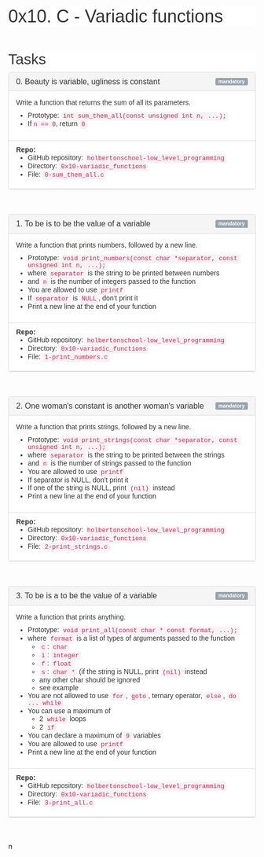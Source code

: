 <h1 class="gap" style="box-sizing: border-box; font-size: 36px; margin-top: 50px !important; margin-right: 0px; margin-bottom: 10px; margin-left: 0px; font-family: aktiv-grotesk, sans-serif; font-weight: 500; line-height: 1.1; color: rgb(51, 51, 51); font-style: normal; font-variant-ligatures: normal; font-variant-caps: normal; letter-spacing: normal; orphans: 2; text-align: start; text-indent: 0px; text-transform: none; white-space: normal; widows: 2; word-spacing: 0px; -webkit-text-stroke-width: 0px; background-color: rgb(255, 255, 255); text-decoration-thickness: initial; text-decoration-style: initial; text-decoration-color: initial;">0x10. C - Variadic functions</h1>
<h2 class="gap" style="box-sizing: border-box; font-family: aktiv-grotesk, sans-serif; font-weight: 500; line-height: 1.1; color: rgb(51, 51, 51); margin-top: 50px !important; margin-bottom: 10px; font-size: 30px; font-style: normal; font-variant-ligatures: normal; font-variant-caps: normal; letter-spacing: normal; orphans: 2; text-align: start; text-indent: 0px; text-transform: none; white-space: normal; widows: 2; word-spacing: 0px; -webkit-text-stroke-width: 0px; background-color: rgb(255, 255, 255); text-decoration-thickness: initial; text-decoration-style: initial; text-decoration-color: initial;">Tasks</h2>
<div data-position="1" data-role="task963" style="box-sizing: border-box; color: rgb(51, 51, 51); font-family: aktiv-grotesk, sans-serif; font-size: 14px; font-style: normal; font-variant-ligatures: normal; font-variant-caps: normal; font-weight: 400; letter-spacing: normal; orphans: 2; text-align: start; text-indent: 0px; text-transform: none; white-space: normal; widows: 2; word-spacing: 0px; -webkit-text-stroke-width: 0px; background-color: rgb(255, 255, 255); text-decoration-thickness: initial; text-decoration-style: initial; text-decoration-color: initial;">
    <div class="panel panel-default task-card " style="box-sizing: border-box; margin-bottom: 50px; background-color: rgb(255, 255, 255); border: 1px solid rgb(221, 221, 221); border-radius: 4px; box-shadow: rgba(0, 0, 0, 0.05) 0px 1px 1px; overflow: hidden;">
        <div class="panel-heading panel-heading-actions" style="box-sizing: border-box; padding: 10px 15px; border-bottom: 1px solid rgb(221, 221, 221); border-top-left-radius: 3px; border-top-right-radius: 3px; color: rgb(51, 51, 51); background-color: rgb(245, 245, 245); border-top-color: rgb(221, 221, 221); border-right-color: rgb(221, 221, 221); border-left-color: rgb(221, 221, 221); align-items: center; display: flex; justify-content: space-between;">
            <h3 class="panel-title" style="box-sizing: border-box; font-family: inherit; font-weight: 500; line-height: 1.1; color: rgb(51, 51, 51); margin-top: 0px; margin-bottom: 0px; font-size: 16px;">0. Beauty is variable, ugliness is constant</h3>
            <div style="box-sizing: border-box; display: flex;"><span class="label label-info" style="box-sizing: border-box; display: inline; padding: 0.2em 0.6em 0.3em; font-size: 10.5px; font-weight: 700; line-height: 1; color: rgb(255, 255, 255); text-align: center; white-space: nowrap; vertical-align: baseline; border-radius: 0.25em; background-color: rgb(152, 163, 174);">mandatory</span></div>
        </div>
        <div class="panel-body" style="box-sizing: border-box; padding: 15px;">
            <p style="box-sizing: border-box; margin: 0px 0px 10px;">Write a function that returns the sum of all its parameters.</p>
            <ul style="box-sizing: border-box; margin-top: 0px; margin-bottom: 10px;">
                <li style="box-sizing: border-box;">Prototype: <code style='box-sizing: border-box; font-family: Menlo, Monaco, Consolas, "Courier New", monospace; font-size: 12.6px; padding: 2px 4px; color: rgb(199, 37, 78); background-color: rgb(249, 242, 244); border-radius: 4px;'>int sum_them_all(const unsigned int n, ...);</code></li>
                <li style="box-sizing: border-box;">If <code style='box-sizing: border-box; font-family: Menlo, Monaco, Consolas, "Courier New", monospace; font-size: 12.6px; paddig: 2px 4px; color: rgb(199, 37, 78); background-color: rgb(249, 242, 244); border-radius: 4px;'>n == 0</code>, return <code style='box-sizing: border-box; font-family: Menlo, Monaco, Consolas, "Courier New", monospace; font-size: 12.6px; padding: 2px 4px; color: rgb(199, 37, 78); background-color: rgb(249, 242, 244); border-radius: 4px;'>0</code></li>
            </ul>
        </div>
        <div class="list-group" style="box-sizing: border-box; padding-left: 0px; margin-bottom: 0px;">
            <div class="list-group-item" style="box-sizing: border-box; position: relative; display: block; padding: 10px 15px; margin-bottom: 0px; background-color: rgb(255, 255, 255); border-width: 1px 0px; border-style: solid; border-color: rgb(221, 221, 221); border-image: initial; border-radius: 0px;">
                <p style="box-sizing: border-box; margin: 0px;"><strong style="box-sizing: border-box; font-weight: bold;">Repo:</strong></p>
                <ul style="box-sizing: border-box; margin-top: 0px; margin-bottom: 10px;">
                    <li style="box-sizing: border-box;">GitHub repository: <code style='box-sizing: border-box; font-family: Menlo, Monaco, Consolas, "Courier New", monospace; font-size: 12.6px; padding: 2px 4px; color: rgb(199, 37, 78); background-color: rgb(249, 242, 244); border-radius: 4px;'>holbertonschool-low_level_programming</code></li>
                    <li style="box-sizing: border-box;">Directory: <code style='box-sizing: border-box; font-family: Menlo, Monaco, Consolas, "Courier New", monospace; font-size: 12.6px; padding: 2px 4px; color: rgb(199, 37, 78); background-color: rgb(249, 242, 244); border-radius: 4px;'>0x10-variadic_functions</code></li>
                    <li style="box-sizing: border-box;">File: <code style='box-sizing: border-box; font-family: Menlo, Monaco, Consolas, "Courier New", monospace; font-size: 12.6px; padding: 2px 4px; color: rgb(199, 37, 78); background-color: rgb(249, 242, 244); border-radius: 4px;'>0-sum_them_all.c</code></li>
                </ul>
            </div>
        </div>
    </div>
</div>
<div data-position="2" data-role="task964" style="box-sizing: border-box; color: rgb(51, 51, 51); font-family: aktiv-grotesk, sans-serif; font-size: 14px; font-style: normal; font-variant-ligatures: normal; font-variant-caps: normal; font-weight: 400; letter-spacing: normal; orphans: 2; text-align: start; text-indent: 0px; text-transform: none; white-space: normal; widows: 2; word-spacing: 0px; -webkit-text-stroke-width: 0px; background-color: rgb(255, 255, 255); text-decoration-thickness: initial; text-decoration-style: initial; text-decoration-color: initial;">
    <div class="panel panel-default task-card " style="box-sizing: border-box; margin-bottom: 50px; background-color: rgb(255, 255, 255); border: 1px solid rgb(221, 221, 221); border-radius: 4px; box-shadow: rgba(0, 0, 0, 0.05) 0px 1px 1px; overflow: hidden;">
        <div class="panel-heading panel-heading-actions" style="box-sizing: border-box; padding: 10px 15px; border-bottom: 1px solid rgb(221, 221, 221); border-top-left-radius: 3px; border-top-right-radius: 3px; color: rgb(51, 51, 51); background-color: rgb(245, 245, 245); border-top-color: rgb(221, 221, 221); border-right-color: rgb(221, 221, 221); border-left-color: rgb(221, 221, 221); align-items: center; display: flex; justify-content: space-between;">
            <h3 class="panel-title" style="box-sizing: border-box; font-family: inherit; font-weight: 500; line-height: 1.1; color: rgb(51, 51, 51); margin-top: 0px; margin-bottom: 0px; font-size: 16px;">1. To be is to be the value of a variable</h3>
            <div style="box-sizing: border-box; display: flex;"><span class="label label-info" style="box-sizing: border-box; display: inline; padding: 0.2em 0.6em 0.3em; font-size: 10.5px; font-weight: 700; line-height: 1; color: rgb(255, 255, 255); text-align: center; white-space: nowrap; vertical-align: baseline; border-radius: 0.25em; background-color: rgb(152, 163, 174);">mandatory</span></div>
        </div>
        <div class="panel-body" style="box-sizing: border-box; padding: 15px;">
            <p style="box-sizing: border-box; margin: 0px 0px 10px;">Write a function that prints numbers, followed by a new line.</p>
            <ul style="box-sizing: border-box; margin-top: 0px; margin-bottom: 10px;">
                <li style="box-sizing: border-box;">Prototype: <code style='box-sizing: border-box; font-family: Menlo, Monaco, Consolas, "Courier New", monospace; font-size: 12.6px; padding: 2px 4px; color: rgb(199, 37, 78); background-color: rgb(249, 242, 244); border-radius: 4px;'>void print_numbers(const char *separator, const unsigned int n, ...);</code></li>
                <li style="box-sizing: border-box;">where <code style='box-sizing: border-box; font-family: Menlo, Monaco, Consolas, "Courier New", monospace; font-size: 12.6px; padding: 2px 4px; color: rgb(199, 37, 78); background-color: rgb(249, 242, 244); border-radius: 4px;'>separator</code> is the string to be printed between numbers</li>
                <li style="box-sizing: border-box;">and <code style='box-sizing: border-box; font-family: Menlo, Monaco, Consolas, "Courier New", monospace; font-size: 12.6px; padding: 2px 4px; color: rgb(199, 37, 78); background-color: rgb(249, 242, 244); border-radius: 4px;'>n</code> is the number of integers passed to the function</li>
                <li style="box-sizing: border-box;">You are allowed to use <code style='box-sizing: border-box; font-family: Menlo, Monaco, Consolas, "Courier New", monospace; font-size: 12.6px; padding: 2px 4px; color: rgb(199, 37, 78); background-color: rgb(249, 242, 244); border-radius: 4px;'>printf</code></li>
                <li style="box-sizing: border-box;">If <code style='box-sizing: border-box; font-family: Menlo, Monaco, Consolas, "Courier New", monospace; font-size: 12.6px; padding: 2px 4px; color: rgb(199, 37, 78); background-color: rgb(249, 242, 244); border-radius: 4px;'>separator</code> is <code style='box-sizing: border-box; font-family: Menlo, Monaco, Consolas, "Courier New", monospace; font-size: 12.6px; padding: 2px 4px; color: rgb(199, 37, 78); background-color: rgb(249, 242, 244); border-radius: 4px;'>NULL</code>, don&rsquo;t print it</li>
                <li style="box-sizing: border-box;">Print a new line at the end of your function</li>
            </ul>
        </div>
        <div class="list-group" style="box-sizing: border-box; padding-left: 0px; margin-bottom: 0px;">
            <div class="list-group-item" style="box-sizing: border-box; position: relative; display: block; padding: 10px 15px; margin-bottom: 0px; background-color: rgb(255, 255, 255); border-width: 1px 0px; border-style: solid; border-color: rgb(221, 221, 221); border-image: initial; border-radius: 0px;">
                <p style="box-sizing: border-box; margin: 0px;"><strong style="box-sizing: border-box; font-weight: bold;">Repo:</strong></p>
                <ul style="box-sizing: border-box; margin-top: 0px; margin-bottom: 10px;">
                    <li style="box-sizing: border-box;">GitHub repository: <code style='box-sizing: border-box; font-family: Menlo, Monaco, Consolas, "Courier New", monospace; font-size: 12.6px; padding: 2px 4px; color: rgb(199, 37, 78); background-color: rgb(249, 242, 244); border-radius: 4px;'>holbertonschool-low_level_programming</code></li>
                    <li style="box-sizing: border-box;">Directory: <code style='box-sizing: border-box; font-family: Menlo, Monaco, Consolas, "Courier New", monospace; font-size: 12.6px; padding: 2px 4px; color: rgb(199, 37, 78); background-color: rgb(249, 242, 244); border-radius: 4px;'>0x10-variadic_functions</code></li>
                    <li style="box-sizing: border-box;">File: <code style='box-sizing: border-box; font-family: Menlo, Monaco, Consolas, "Courier New", monospace; font-size: 12.6px; padding: 2px 4px; color: rgb(199, 37, 78); background-color: rgb(249, 242, 244); border-radius: 4px;'>1-print_numbers.c</code></li>
                </ul>
            </div>
        </div>
    </div>
</div>
<div data-position="3" data-role="task965" style="box-sizing: border-box; color: rgb(51, 51, 51); font-family: aktiv-grotesk, sans-serif; font-size: 14px; font-style: normal; font-variant-ligatures: normal; font-variant-caps: normal; font-weight: 400; letter-spacing: normal; orphans: 2; text-align: start; text-indent: 0px; text-transform: none; white-space: normal; widows: 2; word-spacing: 0px; -webkit-text-stroke-width: 0px; background-color: rgb(255, 255, 255); text-decoration-thickness: initial; text-decoration-style: initial; text-decoration-color: initial;">
    <div class="panel panel-default task-card " style="box-sizing: border-box; margin-bottom: 50px; background-color: rgb(255, 255, 255); border: 1px solid rgb(221, 221, 221); border-radius: 4px; box-shadow: rgba(0, 0, 0, 0.05) 0px 1px 1px; overflow: hidden;">
        <div class="panel-heading panel-heading-actions" style="box-sizing: border-box; padding: 10px 15px; border-bottom: 1px solid rgb(221, 221, 221); border-top-left-radius: 3px; border-top-right-radius: 3px; color: rgb(51, 51, 51); background-color: rgb(245, 245, 245); border-top-color: rgb(221, 221, 221); border-right-color: rgb(221, 221, 221); border-left-color: rgb(221, 221, 221); align-items: center; display: flex; justify-content: space-between;">
            <h3 class="panel-title" style="box-sizing: border-box; font-family: inherit; font-weight: 500; line-height: 1.1; color: rgb(51, 51, 51); margin-top: 0px; margin-bottom: 0px; font-size: 16px;">2. One woman&apos;s constant is another woman&apos;s variable</h3>
            <div style="box-sizing: border-box; display: flex;"><span class="label label-info" style="box-sizing: border-box; display: inline; padding: 0.2em 0.6em 0.3em; font-size: 10.5px; font-weight: 700; line-height: 1; color: rgb(255, 255, 255); text-align: center; white-space: nowrap; vertical-align: baseline; border-radius: 0.25em; background-color: rgb(152, 163, 174);">mandatory</span></div>
        </div>
        <div class="panel-body" style="box-sizing: border-box; padding: 15px;">
            <p style="box-sizing: border-box; margin: 0px 0px 10px;">Write a function that prints strings, followed by a new line.</p>
            <ul style="box-sizing: border-box; margin-top: 0px; margin-bottom: 10px;">
                <li style="box-sizing: border-box;">Prototype: <code style='box-sizing: border-box; font-family: Menlo, Monaco, Consolas, "Courier New", monospace; font-size: 12.6px; padding: 2px 4px; color: rgb(199, 37, 78); background-color: rgb(249, 242, 244); border-radius: 4px;'>void print_strings(const char *separator, const unsigned int n, ...);</code></li>
                <li style="box-sizing: border-box;">where <code style='box-sizing: border-box; font-family: Menlo, Monaco, Consolas, "Courier New", monospace; font-size: 12.6px; padding: 2px 4px; color: rgb(199, 37, 78); background-color: rgb(249, 242, 244); border-radius: 4px;'>separator</code> is the string to be printed between the strings</li>
                <li style="box-sizing: border-box;">and <code style='box-sizing: border-box; font-family: Menlo, Monaco, Consolas, "Courier New", monospace; font-size: 12.6px; padding: 2px 4px; color: rgb(199, 37, 78); background-color: rgb(249, 242, 244); border-radius: 4px;'>n</code> is the number of strings passed to the function</li>
                <li style="box-sizing: border-box;">You are allowed to use <code style='box-sizing: border-box; font-family: Menlo, Monaco, Consolas, "Courier New", monospace; font-size: 12.6px; padding: 2px 4px; color: rgb(199, 37, 78); background-color: rgb(249, 242, 244); border-radius: 4px;'>printf</code></li>
                <li style="box-sizing: border-box;">If separator is NULL, don&rsquo;t print it</li>
                <li style="box-sizing: border-box;">If one of the string is NULL, print <code style='box-sizing: border-box; font-family: Menlo, Monaco, Consolas, "Courier New", monospace; font-size: 12.6px; padding: 2px 4px; color: rgb(199, 37, 78); background-color: rgb(249, 242, 244); border-radius: 4px;'>(nil)</code> instead</li>
                <li style="box-sizing: border-box;">Print a new line at the end of your function</li>
            </ul>
        </div>
        <div class="list-group" style="box-sizing: border-box; padding-left: 0px; margin-bottom: 0px;">
            <div class="list-group-item" style="box-sizing: border-box; position: relative; display: block; padding: 10px 15px; margin-bottom: 0px; background-color: rgb(255, 255, 255); border-width: 1px 0px; border-style: solid; border-color: rgb(221, 221, 221); border-image: initial; border-radius: 0px;">
                <p style="box-sizing: border-box; margin: 0px;"><strong style="box-sizing: border-box; font-weight: bold;">Repo:</strong></p>
                <ul style="box-sizing: border-box; margin-top: 0px; margin-bottom: 10px;">
                    <li style="box-sizing: border-box;">GitHub repository: <code style='box-sizing: border-box; font-family: Menlo, Monaco, Consolas, "Courier New", monospace; font-size: 12.6px; padding: 2px 4px; color: rgb(199, 37, 78); background-color: rgb(249, 242, 244); border-radius: 4px;'>holbertonschool-low_level_programming</code></li>
                    <li style="box-sizing: border-box;">Directory: <code style='box-sizing: border-box; font-family: Menlo, Monaco, Consolas, "Courier New", monospace; font-size: 12.6px; padding: 2px 4px; color: rgb(199, 37, 78); background-color: rgb(249, 242, 244); border-radius: 4px;'>0x10-variadic_functions</code></li>
                    <li style="box-sizing: border-box;">File: <code style='box-sizing: border-box; font-family: Menlo, Monaco, Consolas, "Courier New", monospace; font-size: 12.6px; padding: 2px 4px; color: rgb(199, 37, 78); background-color: rgb(249, 242, 244); border-radius: 4px;'>2-print_strings.c</code></li>
                </ul>
            </div>
        </div>
    </div>
</div>
<div data-position="4" data-role="task966" style="box-sizing: border-box; color: rgb(51, 51, 51); font-family: aktiv-grotesk, sans-serif; font-size: 14px; font-style: normal; font-variant-ligatures: normal; font-variant-caps: normal; font-weight: 400; letter-spacing: normal; orphans: 2; text-align: start; text-indent: 0px; text-transform: none; white-space: normal; widows: 2; word-spacing: 0px; -webkit-text-stroke-width: 0px; background-color: rgb(255, 255, 255); text-decoration-thickness: initial; text-decoration-style: initial; text-decoration-color: initial;">
    <div class="panel panel-default task-card " style="box-sizing: border-box; margin-bottom: 50px; background-color: rgb(255, 255, 255); border: 1px solid rgb(221, 221, 221); border-radius: 4px; box-shadow: rgba(0, 0, 0, 0.05) 0px 1px 1px; overflow: hidden;">
        <div class="panel-heading panel-heading-actions" style="box-sizing: border-box; padding: 10px 15px; border-bottom: 1px solid rgb(221, 221, 221); border-top-left-radius: 3px; border-top-right-radius: 3px; color: rgb(51, 51, 51); background-color: rgb(245, 245, 245); border-top-color: rgb(221, 221, 221); border-right-color: rgb(221, 221, 221); border-left-color: rgb(221, 221, 221); align-items: center; display: flex; justify-content: space-between;">
            <h3 class="panel-title" style="box-sizing: border-box; font-family: inherit; font-weight: 500; line-height: 1.1; color: rgb(51, 51, 51); margin-top: 0px; margin-bottom: 0px; font-size: 16px;">3. To be is a to be the value of a variable</h3>
            <div style="box-sizing: border-box; display: flex;"><span class="label label-info" style="box-sizing: border-box; display: inline; padding: 0.2em 0.6em 0.3em; font-size: 10.5px; font-weight: 700; line-height: 1; color: rgb(255, 255, 255); text-align: center; white-space: nowrap; vertical-align: baseline; border-radius: 0.25em; background-color: rgb(152, 163, 174);">mandatory</span></div>
        </div>
        <div class="panel-body" style="box-sizing: border-box; padding: 15px;">
            <p style="box-sizing: border-box; margin: 0px 0px 10px;">Write a function that prints anything.</p>
            <ul style="box-sizing: border-box; margin-top: 0px; margin-bottom: 10px;">
                <li style="box-sizing: border-box;">Prototype: <code style='box-sizing: border-box; font-family: Menlo, Monaco, Consolas, "Courier New", monospace; font-size: 12.6px; padding: 2px 4px; color: rgb(199, 37, 78); background-color: rgb(249, 242, 244); border-radius: 4px;'>void print_all(const char * const format, ...);</code></li>
                <li style="box-sizing: border-box;">where <code style='box-sizing: border-box; font-family: Menlo, Monaco, Consolas, "Courier New", monospace; font-size: 12.6px; padding: 2px 4px; color: rgb(199, 37, 78); background-color: rgb(249, 242, 244); border-radius: 4px;'>format</code> is a list of types of arguments passed to the function<ul style="box-sizing: border-box; margin-top: 0px; margin-bottom: 0px;">
                        <li style="box-sizing: border-box;"><code style='box-sizing: border-box; font-family: Menlo, Monaco, Consolas, "Courier New", monospace; font-size: 12.6px; padding: 2px 4px; color: rgb(199, 37, 78); background-color: rgb(249, 242, 244); border-radius: 4px;'>c</code>: <code style='box-sizing: border-box; font-family: Menlo, Monaco, Consolas, "Courier New", monospace; font-size: 12.6px; padding: 2px 4px; color: rgb(199, 37, 78); background-color: rgb(249, 242, 244); border-radius: 4px;'>char</code></li>
                        <li style="box-sizing: border-box;"><code style='box-sizing: border-box; font-family: Menlo, Monaco, Consolas, "Courier New", monospace; font-size: 12.6px; padding: 2px 4px; color: rgb(199, 37, 78); background-color: rgb(249, 242, 244); border-radius: 4px;'>i</code>: <code style='box-sizing: border-box; font-family: Menlo, Monaco, Consolas, "Courier New", monospace; font-size: 12.6px; padding: 2px 4px; color: rgb(199, 37, 78); background-color: rgb(249, 242, 244); border-radius: 4px;'>integer</code></li>
                        <li style="box-sizing: border-box;"><code style='box-sizing: border-box; font-family: Menlo, Monaco, Consolas, "Courier New", monospace; font-size: 12.6px; padding: 2px 4px; color: rgb(199, 37, 78); background-color: rgb(249, 242, 244); border-radius: 4px;'>f</code>: <code style='box-sizing: border-box; font-family: Menlo, Monaco, Consolas, "Courier New", monospace; font-size: 12.6px; padding: 2px 4px; color: rgb(199, 37, 78); background-color: rgb(249, 242, 244); border-radius: 4px;'>float</code></li>
                        <li style="box-sizing: border-box;"><code style='box-sizing: border-box; font-family: Menlo, Monaco, Consolas, "Courier New", monospace; font-size: 12.6px; padding: 2px 4px; color: rgb(199, 37, 78); background-color: rgb(249, 242, 244); border-radius: 4px;'>s</code>: <code style='box-sizing: border-box; font-family: Menlo, Monaco, Consolas, "Courier New", monospace; font-size: 12.6px; padding: 2px 4px; color: rgb(199, 37, 78); background-color: rgb(249, 242, 244); border-radius: 4px;'>char *</code> (if the string is NULL, print <code style='box-sizing: border-box; font-family: Menlo, Monaco, Consolas, "Courier New", monospace; font-size: 12.6px; padding: 2px 4px; color: rgb(199, 37, 78); background-color: rgb(249, 242, 244); border-radius: 4px;'>(nil)</code> instead</li>
                        <li style="box-sizing: border-box;">any other char should be ignored</li>
                        <li style="box-sizing: border-box;">see example</li>
                    </ul>
                </li>
                <li style="box-sizing: border-box;">You are not allowed to use <code style='box-sizing: border-box; font-family: Menlo, Monaco, Consolas, "Courier New", monospace; font-size: 12.6px; padding: 2px 4px; color: rgb(199, 37, 78); background-color: rgb(249, 242, 244); border-radius: 4px;'>for</code>, <code style='box-sizing: border-box; font-family: Menlo, Monaco, Consolas, "Courier New", monospace; font-size: 12.6px; padding: 2px 4px; color: rgb(199, 37, 78); background-color: rgb(249, 242, 244); border-radius: 4px;'>goto</code>, ternary operator, <code style='box-sizing: border-box; font-family: Menlo, Monaco, Consolas, "Courier New", monospace; font-size: 12.6px; padding: 2px 4px; color: rgb(199, 37, 78); background-color: rgb(249, 242, 244); border-radius: 4px;'>else</code>, <code style='box-sizing: border-box; font-family: Menlo, Monaco, Consolas, "Courier New", monospace; font-size: 12.6px; padding: 2px 4px; color: rgb(199, 37, 78); background-color: rgb(249, 242, 244); border-radius: 4px;'>do ... while</code></li>
                <li style="box-sizing: border-box;">You can use a maximum of<ul style="box-sizing: border-box; margin-top: 0px; margin-bottom: 0px;">
                        <li style="box-sizing: border-box;">2 <code style='box-sizing: border-box; font-family: Menlo, Monaco, Consolas, "Courier New", monospace; font-size: 12.6px; padding: 2px 4px; color: rgb(199, 37, 78); background-color: rgb(249, 242, 244); border-radius: 4px;'>while</code> loops</li>
                        <li style="box-sizing: border-box;">2 <code style='box-sizing: border-box; font-family: Menlo, Monaco, Consolas, "Courier New", monospace; font-size: 12.6px; padding: 2px 4px; color: rgb(199, 37, 78); background-color: rgb(249, 242, 244); border-radius: 4px;'>if</code></li>
                    </ul>
                </li>
                <li style="box-sizing: border-box;">You can declare a maximum of <code style='box-sizing: border-box; font-family: Menlo, Monaco, Consolas, "Courier New", monospace; font-size: 12.6px; padding: 2px 4px; color: rgb(199, 37, 78); background-color: rgb(249, 242, 244); border-radius: 4px;'>9</code> variables</li>
                <li style="box-sizing: border-box;">You are allowed to use <code style='box-sizing: border-box; font-family: Menlo, Monaco, Consolas, "Courier New", monospace; font-size: 12.6px; padding: 2px 4px; color: rgb(199, 37, 78); background-color: rgb(249, 242, 244); border-radius: 4px;'>printf</code></li>
                <li style="box-sizing: border-box;">Print a new line at the end of your function</li>
            </ul>
        </div>
        <div class="list-group" style="box-sizing: border-box; padding-left: 0px; margin-bottom: 0px;">
            <div class="list-group-item" style="box-sizing: border-box; position: relative; display: block; padding: 10px 15px; margin-bottom: 0px; background-color: rgb(255, 255, 255); border-width: 1px 0px; border-style: solid; border-color: rgb(221, 221, 221); border-image: initial; border-radius: 0px;">
                <p style="box-sizing: border-box; margin: 0px;"><strong style="box-sizing: border-box; font-weight: bold;">Repo:</strong></p>
                <ul style="box-sizing: border-box; margin-top: 0px; margin-bottom: 10px;">
                    <li style="box-sizing: border-box;">GitHub repository: <code style='box-sizing: border-box; font-family: Menlo, Monaco, Consolas, "Courier New", monospace; font-size: 12.6px; padding: 2px 4px; color: rgb(199, 37, 78); background-color: rgb(249, 242, 244); border-radius: 4px;'>holbertonschool-low_level_programming</code></li>
                    <li style="box-sizing: border-box;">Directory: <code style='box-sizing: border-box; font-family: Menlo, Monaco, Consolas, "Courier New", monospace; font-size: 12.6px; padding: 2px 4px; color: rgb(199, 37, 78); background-color: rgb(249, 242, 244); border-radius: 4px;'>0x10-variadic_functions</code></li>
                    <li style="box-sizing: border-box;">File: <code style='box-sizing: border-box; font-family: Menlo, Monaco, Consolas, "Courier New", monospace; font-size: 12.6px; padding: 2px 4px; color: rgb(199, 37, 78); background-color: rgb(249, 242, 244); border-radius: 4px;'>3-print_all.c</code></li>
                </ul>
            </div>
        </div>
    </div>
</div>n
